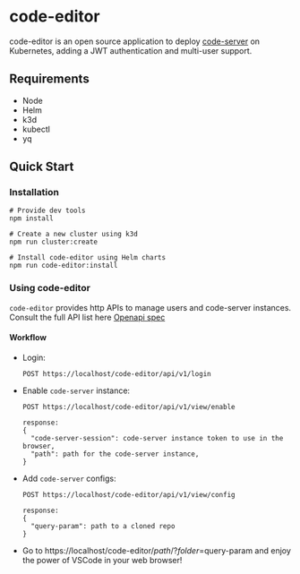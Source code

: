 # code-editor
code-editor is an open source application to deploy [code-server](https://github.com/coder/code-server) on Kubernetes, adding a JWT authentication and multi-user support.

## Requirements

- Node
- Helm
- k3d
- kubectl
- yq

## Quick Start

### Installation
  
    # Provide dev tools
    npm install

    # Create a new cluster using k3d
    npm run cluster:create

    # Install code-editor using Helm charts
    npm run code-editor:install

### Using code-editor

  `code-editor` provides http APIs to manage users and code-server instances. Consult the full API list here [Openapi spec](https://github.com/torchiaf/code-editor/blob/main/docs/openapi.yaml)

#### Workflow
  
- Login:
  ```
  POST https://localhost/code-editor/api/v1/login
  ```
- Enable `code-server` instance:
  ```
  POST https://localhost/code-editor/api/v1/view/enable

  response:
  {
    "code-server-session": code-server instance token to use in the browser,
    "path": path for the code-server instance,
  }
  ```
- Add `code-server` configs:
  ```
  POST https://localhost/code-editor/api/v1/view/config

  response:
  {
    "query-param": path to a cloned repo
  }
  ```

- Go to https://localhost/code-editor/$path/?folder=$query-param and enjoy the power of VSCode in your web browser!
